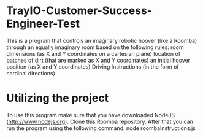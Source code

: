 # TrayIO-Customer-Success-Engineer-Test
This is a program that controls an imaginary robotic hoover (like a Roomba) through an equally imaginary room based on the following rules: 
room dimensions (as X and Y coordinates on a cartesian plane)
location of patches of dirt (that are marked as X and Y coordinates)
an initial hoover position (as X and Y coordinates)
Driving Instructions (in the form of cardinal directions)

# Utilizing the project
To use this program make sure that you have downloaded NodeJS (http://www.nodejs.org).
Clone this Roomba repository.
After that you can run the program using the following command:
node roombaInstructions.js
